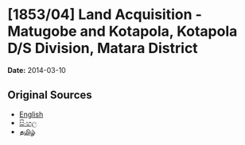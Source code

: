 # [1853/04] Land Acquisition -Matugobe and Kotapola, Kotapola D/S Division, Matara District

**Date:** 2014-03-10

## Original Sources

- [English](https://documents.gov.lk/view/extra-gazettes/2014/3/1853-04_E.pdf)
- [සිංහල](https://documents.gov.lk/view/extra-gazettes/2014/3/1853-04_S.pdf)
- [தமிழ்](https://documents.gov.lk/view/extra-gazettes/2014/3/1853-04_T.pdf)
